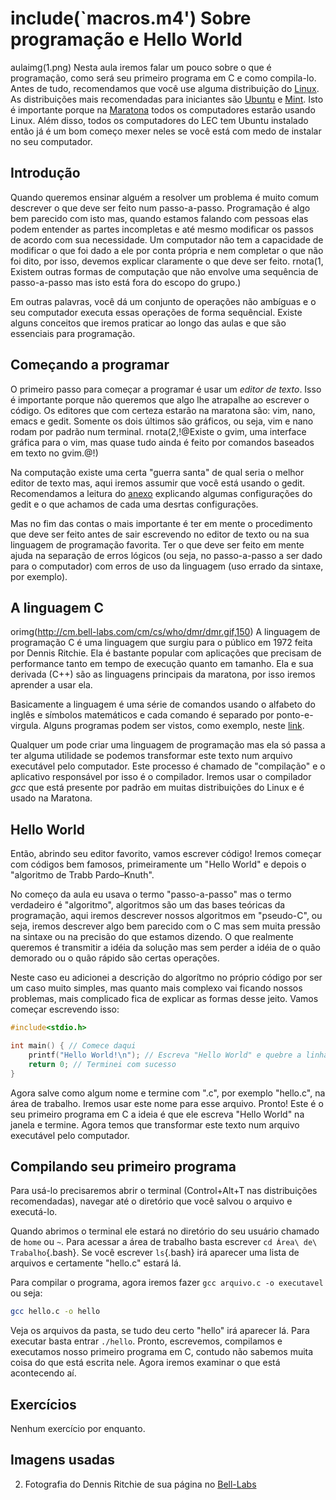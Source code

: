 include(`macros.m4')
Sobre programação e Hello World
===============================
aulaimg(1.png)
Nesta aula iremos falar um pouco sobre o que é programação, como será seu primeiro programa em C e como compila-lo.
Antes de tudo, recomendamos que você use alguma distribuição do [Linux][1]. As distribuições mais recomendadas para iniciantes são [Ubuntu][2] e [Mint][3]. Isto é importante porque na [Maratona][4] todos os computadores estarão usando Linux. Além disso, todos os computadores do LEC tem Ubuntu instalado então já é um bom começo mexer neles se você está com medo de instalar no seu computador.

[1]: http://pt.wikipedia.org/wiki/Linux "Kernel Linux"
[2]: http://www.ubuntu.com/ "Ubunto Linux"
[3]: http://www.linuxmint.com/ "Linux Mint"
[4]: http://maratona.ime.usp.br/ambiente14.html "Ambiente computacional da Maratona"

Introdução
----------
Quando queremos ensinar alguém a resolver um problema é muito comum descrever o que deve ser feito num passo-a-passo. Programação é algo bem parecido com isto mas, quando estamos falando com pessoas elas podem entender as partes incompletas e até mesmo modificar os passos de acordo com sua necessidade. Um computador não tem a capacidade de modificar o que foi dado a ele por conta própria e nem completar o que não foi dito, por isso, devemos explicar claramente o que deve ser feito. rnota(1,
Existem outras formas de computação que não envolve uma sequência de passo-a-passo mas isto está fora do escopo do grupo.)

Em outras palavras, você dá um conjunto de operações não ambíguas e o seu computador executa essas operações de forma sequêncial. Existe alguns conceitos que iremos praticar ao longo das aulas e que são essenciais para programação.

Começando a programar
---------------------
O primeiro passo para começar a programar é usar um *editor de texto*. Isso é importante porque não queremos que algo lhe atrapalhe ao escrever o código. Os editores que com certeza estarão na maratona são: vim, nano, emacs e gedit. Somente os dois últimos são gráficos, ou seja, vim e nano rodam por padrão num terminal. rnota(2,!@Existe o gvim, uma interface gráfica para o vim, mas quase tudo ainda é feito por comandos baseados em texto no gvim.@!)

Na computação existe uma certa "guerra santa" de qual seria o melhor editor de texto mas, aqui iremos assumir que você está usando o gedit. Recomendamos a leitura do [anexo](aula1.anexo.html) explicando algumas configurações do gedit e o que achamos de cada uma desrtas configurações.

Mas no fim das contas o mais importante é ter em mente o procedimento que deve ser feito antes de sair escrevendo no editor de texto ou na sua linguagem de programação favorita. Ter o que deve ser feito em mente ajuda na separação de erros lógicos (ou seja, no passo-a-passo a ser dado para o computador) com erros de uso da linguagem (uso errado da sintaxe, por exemplo).

A linguagem C
-------------
orimg(http://cm.bell-labs.com/cm/cs/who/dmr/dmr.gif,150)
A linguagem de programação C é uma linguagem que surgiu para o público em 1972 feita por Dennis Ritchie. Ela é bastante popular com aplicações que precisam de performance tanto em tempo de execução quanto em tamanho. Ela e sua derivada (C++) são as linguagens principais da maratona, por isso iremos aprender a usar ela.  

Basicamente a linguagem é uma série de comandos usando o alfabeto do inglês e símbolos matemáticos e cada comando é separado por ponto-e-virgula. Alguns programas podem ser vistos, como exemplo, neste [link](aula1.exemplos.html).  

Qualquer um pode criar uma linguagem de programação mas ela só passa a ter alguma utilidade se podemos transformar este texto num arquivo executável pelo computador. Este processo é chamado de "compilação" e o aplicativo responsável por isso é o compilador. Iremos usar o compilador *gcc* que está presente por padrão em muitas distribuições do Linux e é usado na Maratona.

Hello World
-----------
Então, abrindo seu editor favorito, vamos escrever código! Iremos começar com códigos bem famosos, primeiramente um "Hello World" e depois o "algoritmo de Trabb Pardo–Knuth".  

No começo da aula eu usava o termo "passo-a-passo" mas o termo verdadeiro é "algoritmo", algoritmos são um das bases teóricas da programação, aqui iremos descrever nossos algoritmos em "pseudo-C", ou seja, iremos descrever algo bem parecido com o C mas sem muita pressão na sintaxe ou na precisão do que estamos dizendo. O que realmente queremos é transmitir a idéia da solução mas sem perder a idéia de o quão demorado ou o quão rápido são certas operações.  

Neste caso eu adicionei a descrição do algorítmo no próprio código por ser um caso muito simples, mas quanto mais complexo vai ficando nossos problemas, mais complicado fica de explicar as formas desse jeito. Vamos começar escrevendo isso:

```c
#include<stdio.h>

int main() { // Comece daqui
	printf("Hello World!\n"); // Escreva "Hello World" e quebre a linha
	return 0; // Terminei com sucesso
}
```

Agora salve como algum nome e termine com ".c", por exemplo "hello.c", na área de trabalho. Iremos usar este nome para esse arquivo. Pronto! Este é o seu primeiro programa em C a ideia é que ele escreva "Hello World" na janela e termine. Agora temos que transformar este texto num arquivo executável pelo computador.

Compilando seu primeiro programa
--------------------------------
Para usá-lo precisaremos abrir o terminal (Control+Alt+T nas distribuições recomendadas), navegar até o diretório que você salvou o arquivo e executá-lo.  

Quando abrimos o terminal ele estará no diretório do seu usuário chamado de `home` ou `~`. Para acessar a área de trabalho basta escrever `cd Área\ de\ Trabalho`{.bash}. Se você escrever `ls`{.bash} irá aparecer uma lista de arquivos e certamente "hello.c" estará lá.  

Para compilar o programa, agora iremos fazer `gcc arquivo.c -o executavel` ou seja:

```bash
gcc hello.c -o hello
```

Veja os arquivos da pasta, se tudo deu certo "hello" irá aparecer lá. Para executar basta entrar `./hello`. Pronto, escrevemos, compilamos e executamos nosso primeiro programa em C, contudo não sabemos muita coisa do que está escrita nele. Agora iremos examinar o que está acontecendo aí.

Exercícios
----------
Nenhum exercício por enquanto.

Imagens usadas
--------------
2. Fotografia do Dennis Ritchie de sua página no [Bell-Labs](http://cm.bell-labs.com/who/dmr/)
